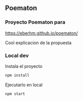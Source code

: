## Poematon

### Proyecto Poematon para <pon aqui nombre del evento>

https://eberhm.github.io/poematon/

Cool explicacion de la propuesta



### Local dev

Instala el proyecto

```sh
npm install
```

Ejecutarlo en local

```sh
npm start
```
